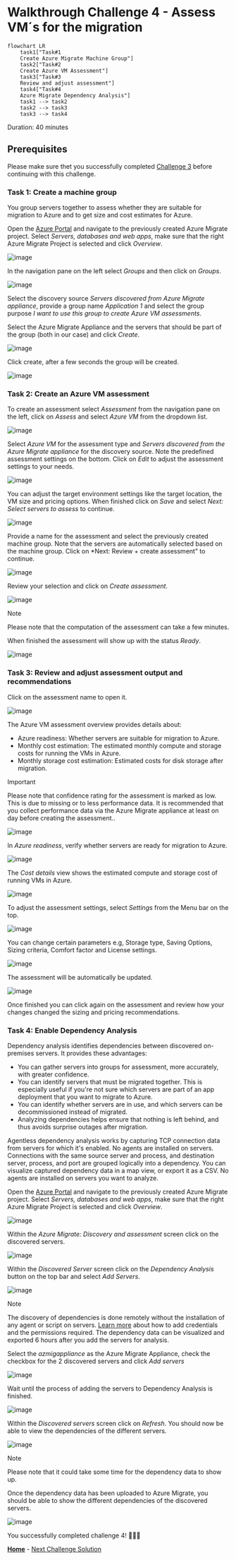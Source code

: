 # Walkthrough Challenge 4 - Assess VM´s for the migration

~~~mermaid
flowchart LR
    task1["Task#1
    Create Azure Migrate Machine Group"]
    task2["Task#2
    Create Azure VM Assessment"]
    task3["Task#3
    Review and adjust assessment"]
    task4["Task#4
    Azure Migrate Dependency Analysis"]
    task1 --> task2
    task2 --> task3
    task3 --> task4
~~~

Duration: 40 minutes

## Prerequisites

Please make sure thet you successfully completed [Challenge 3](../challenge-3/solution.md) before continuing with this challenge.

### **Task 1: Create a machine group**

You group servers together to assess whether they are suitable for migration to Azure and to get size and cost estimates for Azure.

Open the [Azure Portal](https://portal.azure.com) and navigate to the previously created Azure Migrate project. Select *Servers, databases and web apps*, make sure that the right Azure Migrate Project is selected and click *Overview*.

![image](./img/Assess1_1.png)

In the navigation pane on the left select *Groups* and then click on *Groups*.

![image](./img/Assess2.png)

Select the discovery source *Servers discovered from Azure Migrate appliance*, provide a group name *Application 1* and select the group purpose *I want to use this group to create Azure VM assessments*.

Select the Azure Migrate Appliance and the servers that should be part of the group (both in our case) and click *Create*.

![image](./img/Assess3_1.png)

Click create, after a few seconds the group will be created.

![image](./img/Assess4.png)

### **Task 2: Create an Azure VM assessment**

To create an assessment select *Assessment* from the navigation pane on the left, click on *Assess* and select *Azure VM* from the dropdown list.

![image](./img/Assess5.png)

Select *Azure VM* for the assessment type and *Servers discovered from the Azure Migrate appliance* for the discovery source. Note the predefined assessment settings on the bottom. Click on *Edit* to adjust the assessment settings to your needs.

![image](./img/Assess6.png)

You can adjust the target environment settings like the target location, the VM size and pricing options.
When finished click on *Save* and select *Next: Select servers to assess* to continue.

![image](./img/Assess7_1.png)

Provide a name for the assessment and select the previously created machine group. Note that the servers are automatically selected based on the machine group. Click on *Next: Review + create assessment" to continue.

![image](./img/Assess8_1.png)

Review your selection and click on *Create assessment*.

![image](./img/Assess9_1.png)

> [!NOTE]
> Please note that the computation of the assessment can take a few minutes.

When finished the assessment will show up with the status *Ready*.

![image](./img/Assess10_1.png)

### **Task 3: Review and adjust assessment output and recommendations**

Click on the assessment name to open it.

![image](./img/Assess11.png)

The Azure VM assessment overview provides details about:

* Azure readiness: Whether servers are suitable for migration to Azure.
* Monthly cost estimation: The estimated monthly compute and storage costs for running the VMs in Azure.
* Monthly storage cost estimation: Estimated costs for disk storage after migration.

> [!IMPORTANT]
> Please note that confidence rating for the assessment is marked as low. This is due to missing or to less performance data. It is recommended that you collect performance data via the Azure Migrate appliance at least on day before creating the assessment..

![image](./img/Assess12_1.png)

In *Azure readiness*, verify whether servers are ready for migration to Azure.

![image](./img/Assess13_1.png)

The *Cost details* view shows the estimated compute and storage cost of running VMs in Azure.

![image](./img/Assess14_1.png)

To adjust the assessment settings, select *Settings* from the Menu bar on the top.

![image](./img/Assess15_1.png)

You can change certain parameters e.g, Storage type, Saving Options, Sizing criteria, Comfort factor and License settings.

![image](./img/Assess16.png)

The assessment will be automatically be updated.

![image](./img/Assess17.png)

Once finished you can click again on the assessment and review how your changes changed the sizing and pricing recommendations.

### **Task 4: Enable Dependency Analysis**

Dependency analysis identifies dependencies between discovered on-premises servers. It provides these advantages:

* You can gather servers into groups for assessment, more accurately, with greater confidence.
* You can identify servers that must be migrated together. This is especially useful if you're not sure which servers are part of an app deployment that you want to migrate to Azure.
* You can identify whether servers are in use, and which servers can be decommissioned instead of migrated.
* Analyzing dependencies helps ensure that nothing is left behind, and thus avoids surprise outages after migration.

Agentless dependency analysis works by capturing TCP connection data from servers for which it's enabled. No agents are installed on servers. Connections with the same source server and process, and destination server, process, and port are grouped logically into a dependency. You can visualize captured dependency data in a map view, or export it as a CSV. No agents are installed on servers you want to analyze.

Open the [Azure Portal](https://portal.azure.com) and navigate to the previously created Azure Migrate project. Select *Servers, databases and web apps*, make sure that the right Azure Migrate Project is selected and click *Overview*.

![image](./img/Assess1_2.png)

Within the *Azure Migrate: Discovery and assessment* screen click on the discovered servers.

![image](./img/Depend1.png)

Within the *Discovered Server* screen click on the *Dependency Analysis* button on the top bar and select *Add Servers*.

![image](./img/Depend2_1.png)

> [!NOTE]
> The discovery of dependencies is done remotely without the installation of any agent or script on servers. [Learn more](https://learn.microsoft.com/en-us/azure/migrate/how-to-create-group-machine-dependencies-agentless#before-you-start) about how to add credentials and the permissions required. The dependency data can be visualized and exported 6 hours after you add the servers for analysis.

Select the *azmigappliance* as the Azure Migrate Appliance, check the checkbox for the 2 discovered servers and click *Add servers*

![image](./img/Depend3_1.png)

Wait until the process of adding the servers to Dependency Analysis is finished.

![image](./img/Depend4.png)

Within the *Discovered servers* screen click on *Refresh*. You should now be able to view the dependencies of the different servers.

![image](./img/Depend5_1.png)

> [!NOTE]
> Please note that it could take some time for the dependency data to show up.

Once the dependency data has been uploaded to Azure Migrate, you should be able to show the different dependencies of the discovered servers.

![image](./img/Depend6_1.png)

You successfully completed challenge 4! 🚀🚀🚀

 **[Home](../../README.md)** - [Next Challenge Solution](../challenge-5/solution.md)
